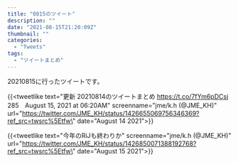 ```yaml
---
title: "0815のツイート"
description: ""
date: "2021-08-15T21:20:09Z"
thumbnail: ""
categories:
  - "Tweets"
tags:
  - "ツイートまとめ"
---
```

20210815に行ったツイートです。
<!--more-->
{{<tweetlike text=\"更新 20210814のツイートまとめ https://t.co/7fYm6pDCsj 285　August 15, 2021 at 06:20AM\" screenname=\"jme/k.h (@JME_KH)\" url=\"https://twitter.com/JME_KH/status/1426655069756346369?ref_src=twsrc%5Etfw\" date=\"August 14 2021\">}}

{{<tweetlike text=\"今年のRiJも終わりか\" screenname=\"jme/k.h (@JME_KH)\" url=\"https://twitter.com/JME_KH/status/1426850071388192768?ref_src=twsrc%5Etfw\" date=\"August 15 2021\">}}

